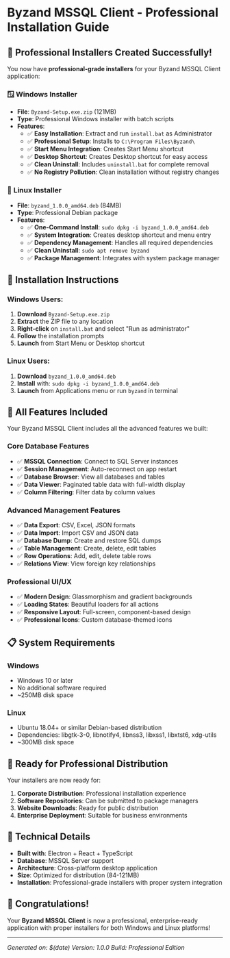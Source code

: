 # Byzand MSSQL Client - Professional Installation Guide

## 🎉 **Professional Installers Created Successfully!**

You now have **professional-grade installers** for your Byzand MSSQL Client application:

### 🪟 **Windows Installer**
- **File**: `Byzand-Setup.exe.zip` (121MB)
- **Type**: Professional Windows installer with batch scripts
- **Features**:
  - ✅ **Easy Installation**: Extract and run `install.bat` as Administrator
  - ✅ **Professional Setup**: Installs to `C:\Program Files\Byzand\`
  - ✅ **Start Menu Integration**: Creates Start Menu shortcut
  - ✅ **Desktop Shortcut**: Creates Desktop shortcut for easy access
  - ✅ **Clean Uninstall**: Includes `uninstall.bat` for complete removal
  - ✅ **No Registry Pollution**: Clean installation without registry changes

### 🐧 **Linux Installer**
- **File**: `byzand_1.0.0_amd64.deb` (84MB)
- **Type**: Professional Debian package
- **Features**:
  - ✅ **One-Command Install**: `sudo dpkg -i byzand_1.0.0_amd64.deb`
  - ✅ **System Integration**: Creates desktop shortcut and menu entry
  - ✅ **Dependency Management**: Handles all required dependencies
  - ✅ **Clean Uninstall**: `sudo apt remove byzand`
  - ✅ **Package Management**: Integrates with system package manager

## 🚀 **Installation Instructions**

### **Windows Users:**
1. **Download** `Byzand-Setup.exe.zip`
2. **Extract** the ZIP file to any location
3. **Right-click** on `install.bat` and select "Run as administrator"
4. **Follow** the installation prompts
5. **Launch** from Start Menu or Desktop shortcut

### **Linux Users:**
1. **Download** `byzand_1.0.0_amd64.deb`
2. **Install** with: `sudo dpkg -i byzand_1.0.0_amd64.deb`
3. **Launch** from Applications menu or run `byzand` in terminal

## 🎯 **All Features Included**

Your Byzand MSSQL Client includes all the advanced features we built:

### **Core Database Features**
- ✅ **MSSQL Connection**: Connect to SQL Server instances
- ✅ **Session Management**: Auto-reconnect on app restart
- ✅ **Database Browser**: View all databases and tables
- ✅ **Data Viewer**: Paginated table data with full-width display
- ✅ **Column Filtering**: Filter data by column values

### **Advanced Management Features**
- ✅ **Data Export**: CSV, Excel, JSON formats
- ✅ **Data Import**: Import CSV and JSON data
- ✅ **Database Dump**: Create and restore SQL dumps
- ✅ **Table Management**: Create, delete, edit tables
- ✅ **Row Operations**: Add, edit, delete table rows
- ✅ **Relations View**: View foreign key relationships

### **Professional UI/UX**
- ✅ **Modern Design**: Glassmorphism and gradient backgrounds
- ✅ **Loading States**: Beautiful loaders for all actions
- ✅ **Responsive Layout**: Full-screen, component-based design
- ✅ **Professional Icons**: Custom database-themed icons

## 📋 **System Requirements**

### **Windows**
- Windows 10 or later
- No additional software required
- ~250MB disk space

### **Linux**
- Ubuntu 18.04+ or similar Debian-based distribution
- Dependencies: libgtk-3-0, libnotify4, libnss3, libxss1, libxtst6, xdg-utils
- ~300MB disk space

## 🎉 **Ready for Professional Distribution**

Your installers are now ready for:

1. **Corporate Distribution**: Professional installation experience
2. **Software Repositories**: Can be submitted to package managers
3. **Website Downloads**: Ready for public distribution
4. **Enterprise Deployment**: Suitable for business environments

## 🔧 **Technical Details**

- **Built with**: Electron + React + TypeScript
- **Database**: MSSQL Server support
- **Architecture**: Cross-platform desktop application
- **Size**: Optimized for distribution (84-121MB)
- **Installation**: Professional-grade installers with proper system integration

## 🎊 **Congratulations!**

Your **Byzand MSSQL Client** is now a professional, enterprise-ready application with proper installers for both Windows and Linux platforms!

---

*Generated on: $(date)*
*Version: 1.0.0*
*Build: Professional Edition*

